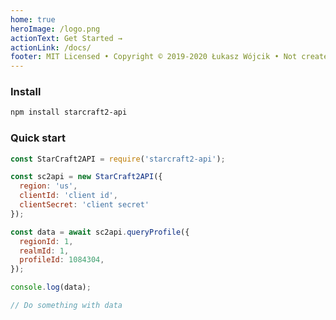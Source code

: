 ```yaml
---
home: true
heroImage: /logo.png
actionText: Get Started →
actionLink: /docs/
footer: MIT Licensed • Copyright © 2019-2020 Łukasz Wójcik • Not created, affiliated or endorsed in any way by Blizzard Entertainment
---
```


### Install

``` bash
npm install starcraft2-api
```

### Quick start

``` javascript
const StarCraft2API = require('starcraft2-api');

const sc2api = new StarCraft2API({
  region: 'us',
  clientId: 'client id',
  clientSecret: 'client secret'
});

const data = await sc2api.queryProfile({
  regionId: 1,
  realmId: 1,
  profileId: 1084304,
});

console.log(data);

// Do something with data

``` 
